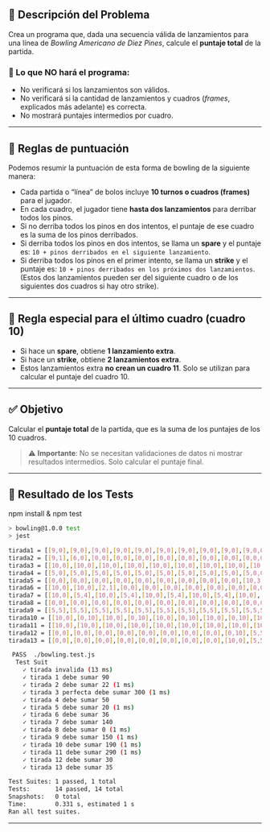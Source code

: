## 🎳 Descripción del Problema

Crea un programa que, dada una secuencia válida de lanzamientos para una línea de *Bowling Americano de Diez Pines*, calcule el **puntaje total** de la partida.

### 🛑 Lo que **NO** hará el programa:

* No verificará si los lanzamientos son válidos.
* No verificará si la cantidad de lanzamientos y cuadros (*frames*, explicados más adelante) es correcta.
* No mostrará puntajes intermedios por cuadro.

---

## 📘 Reglas de puntuación

Podemos resumir la puntuación de esta forma de bowling de la siguiente manera:

* Cada partida o “línea” de bolos incluye **10 turnos o cuadros (frames)** para el jugador.
* En cada cuadro, el jugador tiene **hasta dos lanzamientos** para derribar todos los pinos.
* Si no derriba todos los pinos en dos intentos, el puntaje de ese cuadro es la suma de los pinos derribados.
* Si derriba todos los pinos en dos intentos, se llama un **spare** y el puntaje es:
  `10 + pinos derribados en el siguiente lanzamiento`.
* Si derriba todos los pinos en el primer intento, se llama un **strike** y el puntaje es:
  `10 + pinos derribados en los próximos dos lanzamientos`.
  (Estos dos lanzamientos pueden ser del siguiente cuadro o de los siguientes dos cuadros si hay otro strike).

---

## 🎯 Regla especial para el último cuadro (cuadro 10)

* Si hace un **spare**, obtiene **1 lanzamiento extra**.
* Si hace un **strike**, obtiene **2 lanzamientos extra**.
* Estos lanzamientos extra **no crean un cuadro 11**. Solo se utilizan para calcular el puntaje del cuadro 10.

---

## ✅ Objetivo

Calcular el **puntaje total** de la partida, que es la suma de los puntajes de los 10 cuadros.

> ⚠️ **Importante**: No se necesitan validaciones de datos ni mostrar resultados intermedios. Solo calcular el puntaje final.

---

## 🧪 Resultado de los Tests
npm install & npm test

```bash
> bowling@1.0.0 test
> jest

tirada1 = [[9,0],[9,0],[9,0],[9,0],[9,0],[9,0],[9,0],[9,0],[9,0],[9,0,0]]
tirada2 = [[9,1],[6,0],[0,0],[0,0],[0,0],[0,0],[0,0],[0,0],[0,0],[0,0,0]]
tirada3 = [[10,0],[10,0],[10,0],[10,0],[10,0],[10,0],[10,0],[10,0],[10,0],[10,10,10]]
tirada4 = [[5,0],[5,0],[5,0],[5,0],[5,0],[5,0],[5,0],[5,0],[5,0],[5,0,0]]
tirada5 = [[0,0],[0,0],[0,0],[0,0],[0,0],[0,0],[0,0],[0,0],[0,0],[10,3,7]]
tirada6 = [[10,0],[10,0],[2,1],[0,0],[0,0],[0,0],[0,0],[0,0],[0,0],[0,0,0]]
tirada7 = [[10,0],[5,4],[10,0],[5,4],[10,0],[5,4],[10,0],[5,4],[10,0],[5,4,0]]
tirada8 = [[0,0],[0,0],[0,0],[0,0],[0,0],[0,0],[0,0],[0,0],[0,0],[0,0,0]]
tirada9 = [[5,5],[5,5],[5,5],[5,5],[5,5],[5,5],[5,5],[5,5],[5,5],[5,5,5]]
tirada10 = [[10,0],[0,10],[10,0],[0,10],[10,0],[0,10],[10,0],[0,10],[10,0],[0,10,0]]
tirada11 = [[10,0],[10,0],[10,0],[10,0],[10,0],[10,0],[10,0],[10,0],[10,0],[10,10,0]]
tirada12 = [[0,0],[0,0],[0,0],[0,0],[0,0],[0,0],[0,0],[0,0],[0,10],[5,5,5]]
tirada13 = [[0,0],[0,0],[0,0],[0,0],[0,0],[0,0],[0,0],[0,0],[10,0],[5,5,5]]

 PASS  ./bowling.test.js
  Test Suit
    ✓ tirada invalida (13 ms)
    ✓ tirada 1 debe sumar 90
    ✓ tirada 2 debe sumar 22 (1 ms)
    ✓ tirada 3 perfecta debe sumar 300 (1 ms)
    ✓ tirada 4 debe sumar 50
    ✓ tirada 5 debe sumar 20 (1 ms)
    ✓ tirada 6 debe sumar 36
    ✓ tirada 7 debe sumar 140
    ✓ tirada 8 debe sumar 0 (1 ms)
    ✓ tirada 9 debe sumar 150 (1 ms)
    ✓ tirada 10 debe sumar 190 (1 ms)
    ✓ tirada 11 debe sumar 290 (1 ms)
    ✓ tirada 12 debe sumar 30
    ✓ tirada 13 debe sumar 35

Test Suites: 1 passed, 1 total  
Tests:       14 passed, 14 total  
Snapshots:   0 total  
Time:        0.331 s, estimated 1 s  
Ran all test suites.
```

---

